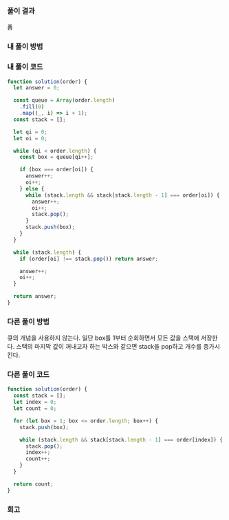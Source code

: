### 풀이 결과

품

### 내 풀이 방법

### 내 풀이 코드

```js
function solution(order) {
  let answer = 0;

  const queue = Array(order.length)
    .fill(0)
    .map((_, i) => i + 1);
  const stack = [];

  let qi = 0;
  let oi = 0;

  while (qi < order.length) {
    const box = queue[qi++];

    if (box === order[oi]) {
      answer++;
      oi++;
    } else {
      while (stack.length && stack[stack.length - 1] === order[oi]) {
        answer++;
        oi++;
        stack.pop();
      }
      stack.push(box);
    }
  }

  while (stack.length) {
    if (order[oi] !== stack.pop()) return answer;

    answer++;
    oi++;
  }

  return answer;
}
```

### 다른 풀이 방법

큐의 개념을 사용하지 않는다.
일단 box를 1부터 순회하면서 모든 값을 스택에 저장한다.
스택의 마지막 값이 꺼내고자 하는 박스와 같으면 stack을 pop하고 개수를 증가시킨다.

### 다른 풀이 코드

```js
function solution(order) {
  const stack = [];
  let index = 0;
  let count = 0;

  for (let box = 1; box <= order.length; box++) {
    stack.push(box);

    while (stack.length && stack[stack.length - 1] === order[index]) {
      stack.pop();
      index++;
      count++;
    }
  }

  return count;
}
```

### 회고
